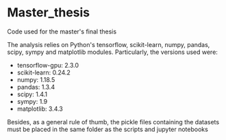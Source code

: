 # Master_thesis
Code used for the master's final thesis

The analysis relies on Python's tensorflow, scikit-learn, numpy, pandas, scipy, sympy and matplotlib modules. Particularly, the versions used were:

- tensorflow-gpu: 2.3.0
- scikit-learn: 0.24.2
- numpy: 1.18.5
- pandas: 1.3.4
- scipy: 1.4.1
- sympy: 1.9
- matplotlib: 3.4.3

Besides, as a general rule of thumb, the pickle files containing the datasets must be placed in the same folder as the scripts and jupyter notebooks


